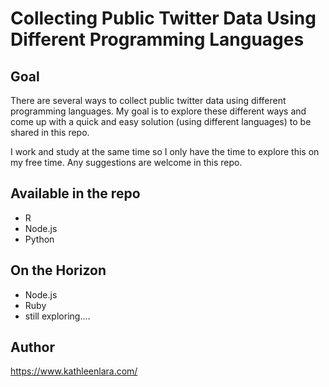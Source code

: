 # Collecting Public Twitter Data Using Different Programming Languages

## Goal
There are several ways to collect public twitter data using different programming languages. My goal is to explore these different ways and come up with a quick and easy solution (using different languages) to be shared in this repo. 

I work and study at the same time so I only have the time to explore this on my free time. Any suggestions are welcome in this repo.

## Available in the repo
- R
- Node.js
- Python


## On the Horizon
- Node.js
- Ruby
- still exploring....

## Author
https://www.kathleenlara.com/
